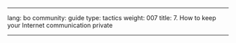 

---

lang: bo
community: guide
type: tactics
weight: 007
title: 7. How to keep your Internet communication private

---

<stub>

